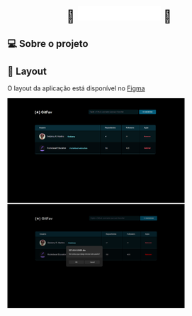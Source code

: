 <h1 align="center"> 🚀 <img alt="" title="" src="https://github.com/Gelzieny/def-git-fav/blob/master/.github/Gitfav.png?raw=true" > 🚀 </h1>

## 💻 Sobre o projeto

## 🎨 Layout

O layout da aplicação está disponível no [Figma](<https://www.figma.com/design/PC4llkMP5VsUHeo5jfMEs1/%5BDesafios-Explorer%5D-GitFav-(Copy)-(Copy)?node-id=208-404>)

<p >
<img alt="" title="" src="https://github.com/Gelzieny/def-git-fav/blob/master/.github/home.png?raw=true" width="400px">

<img alt="" title="" src="https://github.com/Gelzieny/def-git-fav/blob/master/.github/remove.png?raw=true" width="400px">

</p>